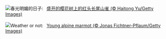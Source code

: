 ![](https://www.bing.com/th?id=OHR.BeginningofSpring25Y_ZH-CN7356156800_UHD.jpg&w=1000)春光明媚的日子:&nbsp;&ensp;[盛开的樱花树上的红头长尾山雀 (© Haitong Yu/Getty Images)](https://www.bing.com/th?id=OHR.BeginningofSpring25Y_ZH-CN7356156800_UHD.jpg)
<br><br/>
![](https://www.bing.com/th?id=OHR.AustriaMarmot_EN-US0012248153_UHD.jpg&w=1000)Weather or not:&nbsp;&ensp;[Young alpine marmot (© Jonas Fichtner-Pflaum/Getty Images)](https://www.bing.com/th?id=OHR.AustriaMarmot_EN-US0012248153_UHD.jpg)
<br><br/>
